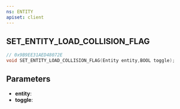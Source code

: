 ```yaml
---
ns: ENTITY
apiset: client
---
```

## SET_ENTITY_LOAD_COLLISION_FLAG

```c
// 0x9B9EE31AED48072E
void SET_ENTITY_LOAD_COLLISION_FLAG(Entity entity,BOOL toggle);
```


## Parameters
* **entity**:
* **toggle**:



